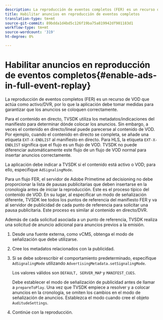 ```yaml
---
description: La reproducción de eventos completos (FER) es un recurso de VOD que actúa como activo/DVR, por lo que la aplicación debe tomar medidas para garantizar que los anuncios se coloquen correctamente.
title: Habilitar anuncios en reproducción de eventos completos
translation-type: tm+mt
source-git-commit: 89bdda1d4bd5c126f19ba75a819942df901183d1
workflow-type: tm+mt
source-wordcount: '319'
ht-degree: 0%

---
```



# Habilitar anuncios en reproducción de eventos completos{#enable-ads-in-full-event-replay}

La reproducción de eventos completos (FER) es un recurso de VOD que actúa como activo/DVR, por lo que la aplicación debe tomar medidas para garantizar que los anuncios se coloquen correctamente.

Para el contenido en directo, TVSDK utiliza los metadatos/indicaciones del manifiesto para determinar dónde colocar los anuncios. Sin embargo, a veces el contenido en directo/lineal puede parecerse al contenido de VOD. Por ejemplo, cuando el contenido en directo se completa, se añade una etiqueta `EXT-X-ENDLIST` al manifiesto en directo. Para HLS, la etiqueta `EXT-X-ENDLIST` significa que el flujo es un flujo de VOD. TVSDK no puede diferenciar automáticamente este flujo de un flujo de VOD normal para insertar anuncios correctamente.

La aplicación debe indicar a TVSDK si el contenido está activo o VOD; para ello, especifique `AdSignalingMode`.

Para un flujo FER, el servidor de Adobe Primetime ad decisioning no debe proporcionar la lista de pausas publicitarias que deben insertarse en la cronología antes de iniciar la reproducción. Este es el proceso típico del contenido de VOD. En su lugar, al especificar un modo de señalización diferente, TVSDK lee todos los puntos de referencia del manifiesto FER y va al servidor de publicidad de cada punto de referencia para solicitar una pausa publicitaria. Este proceso es similar al contenido en directo/DVR.

Además de cada solicitud asociada a un punto de referencia, TVSDK realiza una solicitud de anuncio adicional para anuncios previos a la emisión.

1. Desde una fuente externa, como vCMS, obtenga el modo de señalización que debe utilizarse.
1. Cree los metadatos relacionados con la publicidad.
1. Si se debe sobrescribir el comportamiento predeterminado, especifique `AdSignalingMode` utilizando `AdvertisingMetadata.setSignalingMode`.

   Los valores válidos son `DEFAULT, SERVER_MAP` y `MANIFEST_CUES`.

   Debe establecer el modo de señalización de publicidad antes de llamar a `prepareToPlay`. Una vez que TVSDK empiece a resolver y a colocar anuncios en la cronología, se omiten los cambios en el modo de señalización de anuncios. Establezca el modo cuando cree el objeto `AuditudeSettings`.

1. Continúe con la reproducción.

<!--<a id="example_3567B4A0D53E4DA99C10C13244454026"></a>-->

